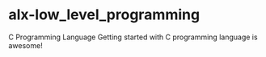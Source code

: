 # alx-low_level_programming
C Programming Language
Getting started with C programming language is awesome!
